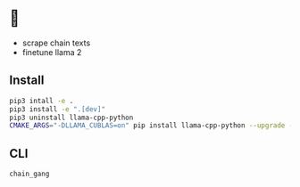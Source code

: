 # :cake:

* scrape chain texts
* finetune llama 2


## Install

```bash
pip3 intall -e .
pip3 install -e ".[dev]"
pip3 uninstall llama-cpp-python
CMAKE_ARGS="-DLLAMA_CUBLAS=on" pip install llama-cpp-python --upgrade --force-reinstall --no-cache-dir
```

## CLI


```bash
chain_gang
```
